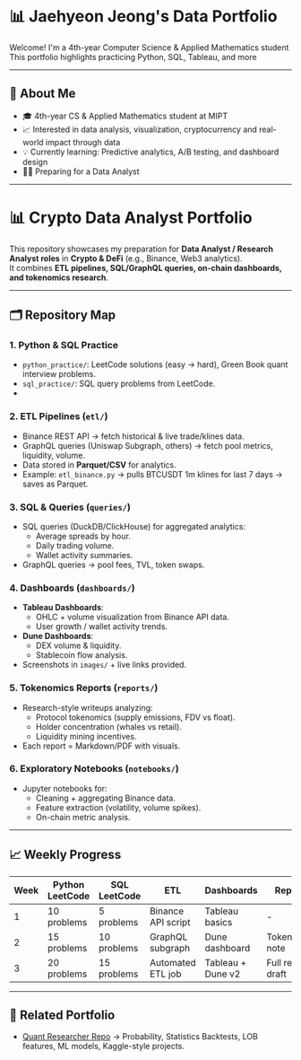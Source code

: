 # 📊 Jaehyeon Jeong's Data Portfolio

Welcome! I'm a 4th-year Computer Science & Applied Mathematics student This portfolio highlights practicing Python, SQL, Tableau, and more

---

## 🧠 About Me
- 🎓 4th-year CS & Applied Mathematics student at MIPT
- 📈 Interested in data analysis, visualization, cryptocurrency and real-world impact through data
- 💡 Currently learning: Predictive analytics, A/B testing, and dashboard design
- 🧑‍💻 Preparing for a Data Analyst 

---
# 📊 Crypto Data Analyst Portfolio

This repository showcases my preparation for **Data Analyst / Research Analyst roles** in **Crypto & DeFi** (e.g., Binance, Web3 analytics).  
It combines **ETL pipelines, SQL/GraphQL queries, on-chain dashboards, and tokenomics research**.

---

## 🗂️ Repository Map

### 1. Python & SQL Practice
- `python_practice/`: LeetCode solutions (easy → hard), Green Book quant interview problems.
- `sql_practice/`: SQL query problems from LeetCode.
- 
### 2. ETL Pipelines (`etl/`)
- Binance REST API → fetch historical & live trade/klines data.
- GraphQL queries (Uniswap Subgraph, others) → fetch pool metrics, liquidity, volume.
- Data stored in **Parquet/CSV** for analytics.
- Example: `etl_binance.py` → pulls BTCUSDT 1m klines for last 7 days → saves as Parquet.

### 3. SQL & Queries (`queries/`)
- SQL queries (DuckDB/ClickHouse) for aggregated analytics:
  - Average spreads by hour.
  - Daily trading volume.
  - Wallet activity summaries.
- GraphQL queries → pool fees, TVL, token swaps.

### 4. Dashboards (`dashboards/`)
- **Tableau Dashboards**:
  - OHLC + volume visualization from Binance API data.
  - User growth / wallet activity trends.
- **Dune Dashboards**:
  - DEX volume & liquidity.
  - Stablecoin flow analysis.
- Screenshots in `images/` + live links provided.

### 5. Tokenomics Reports (`reports/`)
- Research-style writeups analyzing:
  - Protocol tokenomics (supply emissions, FDV vs float).
  - Holder concentration (whales vs retail).
  - Liquidity mining incentives.
- Each report = Markdown/PDF with visuals.

### 6. Exploratory Notebooks (`notebooks/`)
- Jupyter notebooks for:
  - Cleaning + aggregating Binance data.
  - Feature extraction (volatility, volume spikes).
  - On-chain metric analysis.

---

## 📈 Weekly Progress

| Week | Python LeetCode | SQL LeetCode | ETL | Dashboards | Reports | Notes |
|------|-----------------|--------------|-----|------------|---------|-------|
| 1    | 10 problems     | 5 problems   | Binance API script | Tableau basics | - | Setup |
| 2    | 15 problems     | 10 problems  | GraphQL subgraph  | Dune dashboard | Tokenomics note | - |
| 3    | 20 problems     | 15 problems  | Automated ETL job | Tableau + Dune v2 | Full report draft | - |

---

## 🔗 Related Portfolio
- [Quant Researcher Repo](https://github.com/yourusername/quant-researcher) → Probability, Statistics Backtests, LOB features, ML models, Kaggle-style projects.
